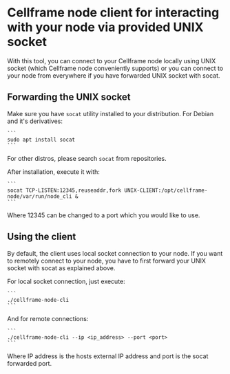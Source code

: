 # Cellframe node client for interacting with your node via provided UNIX socket

With this tool, you can connect to your Cellframe node locally using UNIX socket (which Cellframe node conveniently supports)
or you can connect to your node from everywhere if you have forwarded UNIX socket with socat.

## Forwarding the UNIX socket

Make sure you have `socat` utility installed to your distribution. For Debian and it's derivatives:

    ```
    sudo apt install socat
    ```
For other distros, please search `socat` from repositories.

After installation, execute it with:

    ```
    socat TCP-LISTEN:12345,reuseaddr,fork UNIX-CLIENT:/opt/cellframe-node/var/run/node_cli &
    ```

Where 12345 can be changed to a port which you would like to use.

## Using the client

By default, the client uses local socket connection to your node. If you want to remotely connect to your node, you have to first forward your UNIX socket with socat
as explained above.

For local socket connection, just execute:

    ```
    ./cellframe-node-cli
    ```

And for remote connections:

    ```
    ./cellframe-node-cli --ip <ip_address> --port <port>
    ```

Where IP address is the hosts external IP address and port is the socat forwarded port.